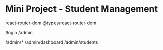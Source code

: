 # Mini Project - Student Management

react-router-dom
@types/react-router-dom

/login
/admin

/admin/\*
/admin/dashboard
/admin/students
